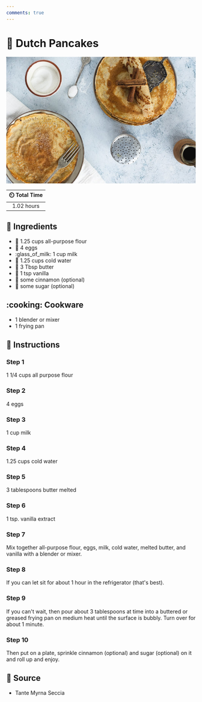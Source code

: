 ```yaml
---
comments: true
---
```

# :pancakes: Dutch Pancakes

![Dutch Pancakes](../assets/images/dutch-pancakes.jpg)

| :timer_clock: Total Time |
|:-----------------------: |
| 1.02 hours |

## :salt: Ingredients

- :ear_of_rice: 1.25 cups all-purpose flour
- :egg: 4 eggs
- :glass_of_milk: 1 cup milk
- :ice_cube: 1.25 cups cold water
- :butter: 3 Tbsp butter
- :icecream: 1 tsp vanilla
- :custard: some cinnamon (optional)
- :candy: some sugar (optional)

## :cooking: Cookware

- 1 blender or mixer
- 1 frying pan

## :pencil: Instructions

### Step 1

1 1/4 cups all purpose flour

### Step 2

4 eggs

### Step 3

1 cup milk

### Step 4

1.25 cups cold water

### Step 5

3 tablespoons butter melted

### Step 6

1 tsp. vanilla extract

### Step 7

Mix together all-purpose flour, eggs, milk, cold water, melted butter, and vanilla with a blender or mixer.

### Step 8

If you can let sit for about 1 hour in the refrigerator (that's best).

### Step 9

If you can't wait, then pour about 3 tablespoons at time into a buttered or greased frying pan on medium heat until the
surface is bubbly. Turn over for about 1 minute.

### Step 10

Then put on a plate, sprinkle cinnamon (optional) and sugar (optional) on it and roll up and enjoy.

## :link: Source

- Tante Myrna Seccia
